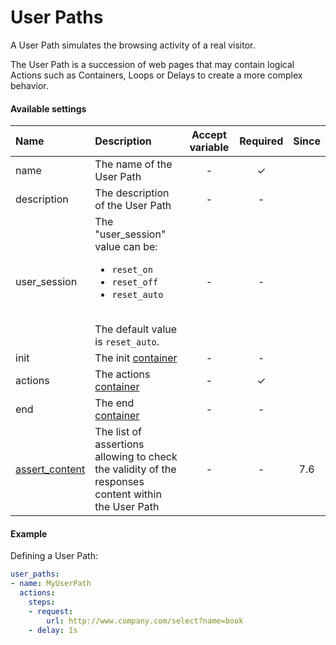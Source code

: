 # User Paths
A User Path simulates the browsing activity of a real visitor.

The User Path is a succession of web pages that may contain logical Actions such as Containers, Loops or Delays to create a more complex behavior.

#### Available settings

| Name                                | Description                                                                                                                                                | Accept variable | Required           | Since |
|:----------------------------------- |:---------------------------------------------------------------------------------------------------------------------------------------------------------- |:---------------:|:------------------:|:-----:|
| name                                | The name of the User Path                                                                                                                                  | -               | &#x2713;           |       |
| description                         | The description of the User Path                                                                                                                           | -               | -                  |       |
| user_session                        | The "user_session" value can be: <ul><li>`reset_on`</li><li>`reset_off`</li><li>`reset_auto`</li></ul></br>The default value is `reset_auto`.              | -               | -                  |       |
| init                                | The init [container](container.md)                                                                                                                         | -               | -                  |       |
| actions                             | The actions [container](container.md)                                                                                                                      | -               | &#x2713;           |       |
| end                                 | The end [container](container.md)                                                                                                                          | -               | -                  |       |
| [assert_content](assert_content.md) | The list of assertions allowing to check the validity of the responses content within the User Path                                                                                                                                         | -               | -                  | 7.6   |


#### Example
Defining a User Path:
```yaml
user_paths:
- name: MyUserPath
  actions:
    steps:
    - request:
        url: http://www.company.com/select?name=book
    - delay: 1s
```
